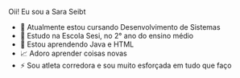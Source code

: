Oii! Eu sou a Sara Seibt

- 🔭 Atualmente estou cursando Desenvolvimento de Sistemas
- 🌱 Estudo na Escola Sesi, no 2° ano do ensino médio
- 🎯 Estou aprendendo Java e HTML
- 📈 Adoro aprender coisas novas
- ⚡ Sou atleta corredora e sou muito esforçada em tudo que faço


